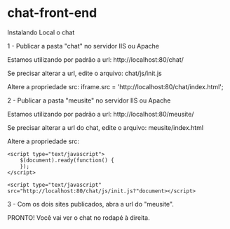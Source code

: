 # chat-front-end

Instalando Local o chat

1 - Publicar a pasta "chat" no servidor IIS ou Apache

Estamos utilizando por padrão a url:
http://localhost:80/chat/

Se precisar alterar a url, edite o arquivo:
chat/js/init.js

Altere a propriedade src:
iframe.src = 'http://localhost:80/chat/index.html';


2 - Publicar a pasta "meusite" no servidor IIS ou Apache

Estamos utilizando por padrão a url:
http://localhost:80/meusite/

Se precisar alterar a url do chat, edite o arquivo:
meusite/index.html

Altere a propriedade src:
<footer>

    <script type="text/javascript">
        $(document).ready(function() {
        });
    </script>

    <script type="text/javascript" src="http://localhost:80/chat/js/init.js?"document></script>

</footer>

3 - Com os dois sites publicados, abra a url do "meusite".

PRONTO! Você vai ver o chat no rodapé à direita.

